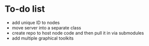 # To-do list

* add unique ID to nodes
* move server into a separate class
* create repo to host node code and then pull it in via submodules
* add multiple graphical toolkits
